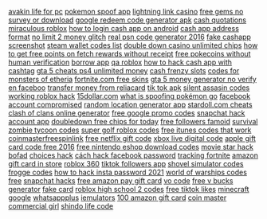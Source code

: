 <a href="https://lookerstudio.google.com/reporting/c640a1bb-fef7-4ce1-a322-8f54a69e547d/page/DjD">avakin life for pc</a>
<a href="https://lookerstudio.google.com/reporting/5c5776b2-c32b-43d3-9ef2-4748eb024a80/page/DjD">pokemon spoof app</a>
<a href="https://lookerstudio.google.com/s/mJ9KkFysssY">lightning link casino</a>
<a href="https://lookerstudio.google.com/reporting/1925cf7c-eb28-4fee-a9bb-52cddf272e95/page/DjD">free gems no survey or download</a>
<a href="https://lookerstudio.google.com/reporting/2e94b57f-0b27-4339-9b97-90667db86539/page/DjD">google redeem code generator apk</a>
<a href="https://lookerstudio.google.com/reporting/733c53f3-ce3c-4744-951c-a5f0e3eeeffa/page/T51AD">cash quotations</a>
<a href="https://lookerstudio.google.com/reporting/6303fd83-9f91-4e32-9e17-747f4081acad/page/DjD">miraculous roblox</a>
<a href="https://lookerstudio.google.com/reporting/1518d911-d62e-4670-abd7-4e7091407a4d/page/7wwAD">how to login cash app on android</a>
<a href="https://lookerstudio.google.com/reporting/0910152c-b068-49b0-9013-e24f1f168c14/page/DjD">cash app address format</a>
<a href="https://lookerstudio.google.com/s/jsEYK-LC2B8">no limit 2 money glitch</a>
<a href="https://lookerstudio.google.com/reporting/c4468b50-fe5e-49d5-9c3a-eab20264dd3e/page/DjD">real psn code generator 2016</a>
<a href="https://lookerstudio.google.com/reporting/6003d445-6175-4565-86c6-c62823965dab/page/T51AD">fake cashapp screenshot</a>
<a href="https://lookerstudio.google.com/reporting/fea968fc-07cc-45a5-8117-c9ca3f916342/page/DjD">steam wallet codes list</a>
<a href="https://lookerstudio.google.com/reporting/72efe2e9-a18e-4381-9cc1-47f272d08d04/page/DjD">double down casino unlimited chips</a>
<a href="https://lookerstudio.google.com/reporting/46adbe3e-de02-4c85-954d-9de878219db8/page/DjD">how to get free points on fetch rewards without receipt</a>
<a href="https://lookerstudio.google.com/s/shLbwL8-ofc">free pokecoins without human verification</a>
<a href="https://lookerstudio.google.com/reporting/56677b12-d9df-4021-9349-9099e6988450/page/DWT9C">borrow app</a>
<a href="https://lookerstudio.google.com/reporting/e9cfd4dd-ee79-492a-b79f-976e4d1ebc6d/page/DjD">qa roblox</a>
<a href="https://lookerstudio.google.com/reporting/1c12e51e-d80c-47b9-94b5-7ffad4292b38/page/PnfAD">how to hack cash app with cashtag</a>
<a href="https://lookerstudio.google.com/reporting/40b3daf9-f442-4dc2-aa3d-10a4063730b9/page/rjpDD">gta 5 cheats ps4 unlimited money</a>
<a href="https://lookerstudio.google.com/s/vx0MTVnz974">cash frenzy slots</a>
<a href="https://lookerstudio.google.com/reporting/7e0fa77b-6a14-44a8-b1be-3798dfc38109/page/DjD">codes for monsters of etheria</a>
<a href="https://lookerstudio.google.com/reporting/6f7bb98a-8520-402c-937f-2d530e1a329c/page/DjD">fortnite.com free skins</a>
<a href="https://lookerstudio.google.com/reporting/33ce2616-807e-47c6-a71c-9adf7e41d253?s=rlHICkGjQ_4">gta 5 money generator no verify</a>
<a href="https://lookerstudio.google.com/reporting/62ddbd9a-023e-4569-937b-b74f7a5d4019/page/1BqDD">en faceboo</a>
<a href="https://lookerstudio.google.com/reporting/08e4d8aa-4b50-43e7-8316-446e75fe0ca5/page/DjD">transfer money from reliacard</a>
<a href="https://lookerstudio.google.com/reporting/635d815a-5be8-40ca-84a2-1ef69a1b9847/page/OD2AD">tik tok apk</a>
<a href="https://lookerstudio.google.com/reporting/22d04e67-8dbf-443d-947d-e47bc31d5ab6/page/DjD">silent assasin codes</a>
<a href="https://lookerstudio.google.com/reporting/03ae120d-fc3d-4c13-a4f0-c78db97b2dda/page/0mTDD">working roblox hack</a>
<a href="https://lookerstudio.google.com/reporting/d8d09c5c-cb33-47d3-a22d-06bbf8b48285/page/7wwAD">15dollar.com</a>
<a href="https://lookerstudio.google.com/reporting/05163391-e3ed-4207-b5b1-c9c0f47eede0/page/DjD">what is spoofing pokémon go</a>
<a href="https://lookerstudio.google.com/reporting/7816a8fa-da6a-4043-b3e8-194efd8a7b33/page/DjD">facebook account compromised</a>
<a href="https://lookerstudio.google.com/reporting/07ddb4f2-7092-40d6-8b08-3225e27a84de/page/7wwAD">random location generator app</a>
<a href="https://lookerstudio.google.com/reporting/6cd767e7-076d-40c3-8642-0b5ecab49202/page/DjD">stardoll.com cheats</a>
<a href="https://lookerstudio.google.com/reporting/b9bb1057-db6e-46e8-9f42-13ea46beb385/page/DjD">clash of clans online generator</a>
<a href="https://lookerstudio.google.com/reporting/4d9fa484-d025-48eb-adf0-68aa36318c42/page/mWgDD">free google promo codes</a>
<a href="https://lookerstudio.google.com/reporting/201c287f-4aa0-42dd-a4df-f1f8243024cf/page/DjD">snapchat hack account app</a>
<a href="https://lookerstudio.google.com/reporting/3058562f-ef00-42b8-b61e-22048a90b39b/page/DjD">doubledown free chips for today</a>
<a href="https://lookerstudio.google.com/reporting/2bc16403-6803-4a27-b2a4-d6fc1d22fcdb/page/DjD">free followers famoid</a>
<a href="https://lookerstudio.google.com/reporting/35e775ba-6d07-4e0b-adb2-fd91d0241c35/page/DjD">survival zombie tycoon codes</a>
<a href="https://lookerstudio.google.com/reporting/f907d49e-f9ce-4905-9980-d3c964012125/page/DjD">super golf roblox codes</a>
<a href="https://lookerstudio.google.com/reporting/31803d6d-f1ac-4c56-9d56-e0db3262ab61/page/DjD">free itunes codes that work</a>
<a href="https://lookerstudio.google.com/reporting/eb6e56cd-bfe7-44e8-bfe8-a376fba52b20/page/DjD">coinmasterfreespinlink</a>
<a href="https://lookerstudio.google.com/reporting/4705afa8-6fa8-4085-b91f-a75c019e469f/page/OqoDD">free netflix gift code</a>
<a href="https://lookerstudio.google.com/reporting/784b7f2d-28f3-4b38-9c62-3dc217b8f03a/page/DjD">xbox live digital code</a>
<a href="https://lookerstudio.google.com/reporting/4284f012-be55-4655-b4cd-72a98f6a1ab0/page/DjD">apple gift card code free 2016</a>
<a href="https://lookerstudio.google.com/reporting/cdaf9278-0e44-45e5-b0e8-597d652128cb/page/DjD">free nintendo eshop download codes</a>
<a href="https://lookerstudio.google.com/reporting/ddf97bdf-67a2-4e67-9bba-624b4fb7f6ca/page/DjD">movie star hack</a>
<a href="https://lookerstudio.google.com/reporting/b0821a9e-939e-4e9e-a27c-f12a0acc6416/page/bofAD">bofad</a>
<a href="https://lookerstudio.google.com/s/gu8lmX51OS4">choices hack</a>
<a href="https://lookerstudio.google.com/reporting/dc2c820a-4693-4a58-a998-596a9feff48a/page/DjD">cách hack facebook password</a>
<a href="https://lookerstudio.google.com/reporting/0c930b29-28bc-4eed-8ae5-0f4584c61a34?s=mgCdLTYLdrA">tracking fortnite</a>
<a href="https://lookerstudio.google.com/reporting/24859910-13f8-4687-a69c-3754e9c4902d/page/DjD">amazon gift card in store</a>
<a href="https://lookerstudio.google.com/reporting/0c09c77f-bca0-4a0e-a523-d850ad02e6db?s=sErK8QD03og">roblox 360</a>
<a href="https://lookerstudio.google.com/reporting/eeca8571-de2e-47ca-a39f-634b7a3db8f1/page/DjD">tiktok followers app</a>
<a href="https://lookerstudio.google.com/reporting/6443e4d9-7bb4-4f90-868f-d49265aea70d/page/DjD">shovel simulator codes</a>
<a href="https://lookerstudio.google.com/reporting/58966ddc-8d9b-4dd6-8c92-ffd3717ad683/page/DjD">frogge codes</a>
<a href="https://lookerstudio.google.com/reporting/44d450da-3428-455f-aed7-1c0b5fafa61f/page/DjD">how to hack insta password 2021</a>
<a href="https://lookerstudio.google.com/reporting/cc2fec7e-292a-4045-a26d-2db96cbb2098/page/DjD">world of warships codes free</a>
<a href="https://lookerstudio.google.com/reporting/29906dfa-10fd-4ca3-a03a-8bfea596c14f/page/DjD">snapchat hacks</a>
<a href="https://lookerstudio.google.com/reporting/d9da5114-7426-4f7c-be5d-24609d179a3c/page/DjD">free amazon pay gift card</a>
<a href="https://lookerstudio.google.com/reporting/56c8b574-ff81-4da3-a270-c0805cfe5f76/page/DjD">vo code</a>
<a href="https://lookerstudio.google.com/reporting/37d9ecfb-3274-4b37-af73-0722d3b14aec/page/DjD">free v bucks generator</a>
<a href="https://lookerstudio.google.com/reporting/050b6cca-a0b4-4581-a2d2-9e06af386b9a/page/DjD">fake card</a>
<a href="https://lookerstudio.google.com/reporting/c52144d5-99c6-4639-b26f-b0bb23dbb664/page/DjD">roblox high school 2 codes</a>
<a href="https://lookerstudio.google.com/reporting/cb8562f6-9312-4145-94e3-5a88723c0271/page/DjD">free tiktok likes</a>
<a href="https://lookerstudio.google.com/reporting/ed99356e-d9dc-4623-80dc-f0ace625830e/page/DjD">minecraft google</a>
<a href="https://lookerstudio.google.com/reporting/63a608f4-fc66-427d-a9fa-0d555568b3aa/page/DjD">whatsappplus</a>
<a href="https://lookerstudio.google.com/reporting/082e3077-58aa-48e0-a970-afc2bcf24d76?s=udHui2ZV1Vs">iemulators</a>
<a href="https://lookerstudio.google.com/reporting/f7e45186-ae15-4381-8f8d-fc852ebe96d5/page/DjD">100 amazon gift card</a>
<a href="https://lookerstudio.google.com/reporting/374d21af-3133-48b2-aa87-462c23898b54/page/DjD">coin master commercial girl</a>
<a href="https://lookerstudio.google.com/reporting/eb0a41f9-f049-4671-9b33-79a7b7ed7a78/page/DjD">shindo life code</a>
